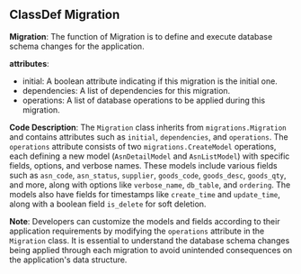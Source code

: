 ## ClassDef Migration
**Migration**: The function of Migration is to define and execute database schema changes for the application.

**attributes**: 
- initial: A boolean attribute indicating if this migration is the initial one.
- dependencies: A list of dependencies for this migration.
- operations: A list of database operations to be applied during this migration.

**Code Description**: 
The `Migration` class inherits from `migrations.Migration` and contains attributes such as `initial`, `dependencies`, and `operations`. The `operations` attribute consists of two `migrations.CreateModel` operations, each defining a new model (`AsnDetailModel` and `AsnListModel`) with specific fields, options, and verbose names. These models include various fields such as `asn_code`, `asn_status`, `supplier`, `goods_code`, `goods_desc`, `goods_qty`, and more, along with options like `verbose_name`, `db_table`, and `ordering`. The models also have fields for timestamps like `create_time` and `update_time`, along with a boolean field `is_delete` for soft deletion. 

**Note**: 
Developers can customize the models and fields according to their application requirements by modifying the `operations` attribute in the `Migration` class. It is essential to understand the database schema changes being applied through each migration to avoid unintended consequences on the application's data structure.
